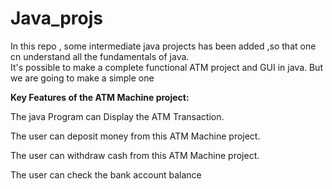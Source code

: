 # Java_projs
In this repo , some intermediate java projects has been added ,so that one cn understand all the fundamentals of java.                                                    
It's possible to make a complete functional ATM project and GUI in java. But we are going to make a simple one 


**Key Features of the ATM Machine project:**

The java Program can Display the ATM Transaction.

The user can deposit money from this ATM Machine project.

The user can withdraw cash from this ATM Machine project.

The user can check the bank account balance
